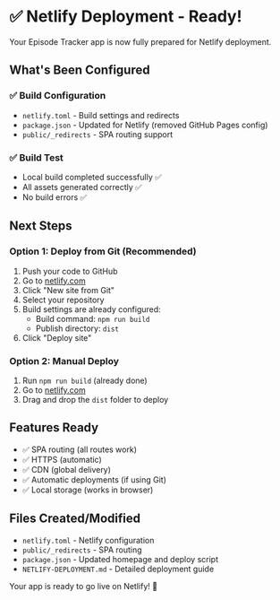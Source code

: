 # ✅ Netlify Deployment - Ready!

Your Episode Tracker app is now fully prepared for Netlify deployment.

## What's Been Configured

### ✅ Build Configuration
- `netlify.toml` - Build settings and redirects
- `package.json` - Updated for Netlify (removed GitHub Pages config)
- `public/_redirects` - SPA routing support

### ✅ Build Test
- Local build completed successfully ✅
- All assets generated correctly ✅
- No build errors ✅

## Next Steps

### Option 1: Deploy from Git (Recommended)
1. Push your code to GitHub
2. Go to [netlify.com](https://netlify.com)
3. Click "New site from Git"
4. Select your repository
5. Build settings are already configured:
   - Build command: `npm run build`
   - Publish directory: `dist`
6. Click "Deploy site"

### Option 2: Manual Deploy
1. Run `npm run build` (already done)
2. Go to [netlify.com](https://netlify.com)
3. Drag and drop the `dist` folder to deploy

## Features Ready
- ✅ SPA routing (all routes work)
- ✅ HTTPS (automatic)
- ✅ CDN (global delivery)
- ✅ Automatic deployments (if using Git)
- ✅ Local storage (works in browser)

## Files Created/Modified
- `netlify.toml` - Netlify configuration
- `public/_redirects` - SPA routing
- `package.json` - Updated homepage and deploy script
- `NETLIFY-DEPLOYMENT.md` - Detailed deployment guide

Your app is ready to go live on Netlify! 🚀
